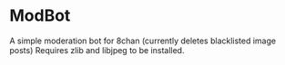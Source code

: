 # ModBot
A simple moderation bot for 8chan (currently deletes blacklisted image posts)
Requires zlib and libjpeg to be installed.
